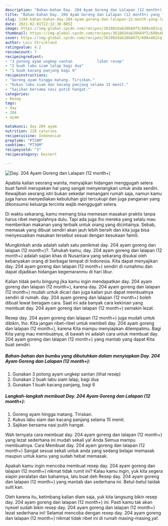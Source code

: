 ```yaml
---
description: "Bahan-bahan Day. 204 Ayam Goreng dan Lalapan (12 month+) yang lezat Untuk Jualan"
title: "Bahan-bahan Day. 204 Ayam Goreng dan Lalapan (12 month+) yang lezat Untuk Jualan"
slug: 1194-bahan-bahan-day-204-ayam-goreng-dan-lalapan-12-month-yang-lezat-untuk-jualan
date: 2021-02-01T22:32:30.085Z
image: https://img-global.cpcdn.com/recipes/361802dab28b84f5/680x482cq70/day-204-ayam-goreng-dan-lalapan-12-month-foto-resep-utama.jpg
thumbnail: https://img-global.cpcdn.com/recipes/361802dab28b84f5/680x482cq70/day-204-ayam-goreng-dan-lalapan-12-month-foto-resep-utama.jpg
cover: https://img-global.cpcdn.com/recipes/361802dab28b84f5/680x482cq70/day-204-ayam-goreng-dan-lalapan-12-month-foto-resep-utama.jpg
author: Lois Strickland
ratingvalue: 4.2
reviewcount: 7
recipeingredient:
- "3 potong ayam ungkep santan           lihat resep"
- "2 buah labu siam lalap bagi dua"
- "1 buah kacang panjang bagi 6"
recipeinstructions:
- "Goreng ayam hingga matang. Tiriskan."
- "Kukus labu siam dan kacang panjang selama 15 menit."
- "Sajikan bersama nasi putih hangat."
categories:
- Resep
tags:
- day
- 204
- ayam

katakunci: day 204 ayam 
nutrition: 228 calories
recipecuisine: Indonesian
preptime: "PT20M"
cooktime: "PT30M"
recipeyield: "3"
recipecategory: Dessert

---
```



![Day. 204 Ayam Goreng dan Lalapan (12 month+)](https://img-global.cpcdn.com/recipes/361802dab28b84f5/680x482cq70/day-204-ayam-goreng-dan-lalapan-12-month-foto-resep-utama.jpg)

Apabila kalian seorang wanita, menyajikan hidangan menggugah selera buat famili merupakan hal yang sangat menyenangkan untuk anda sendiri. Kewajiban seorang istri bukan sekedar menangani rumah saja, namun kamu juga harus menyediakan kebutuhan gizi tercukupi dan juga panganan yang dikonsumsi keluarga tercinta wajib menggugah selera.

Di waktu  sekarang, kamu memang bisa memesan masakan praktis tanpa harus ribet mengolahnya dulu. Tapi ada juga lho mereka yang selalu mau memberikan makanan yang terbaik untuk orang yang dicintainya. Sebab, memasak yang dibuat sendiri akan jauh lebih bersih dan kita juga bisa menyesuaikan masakan tersebut sesuai dengan kesukaan famili. 



Mungkinkah anda adalah salah satu penikmat day. 204 ayam goreng dan lalapan (12 month+)?. Tahukah kamu, day. 204 ayam goreng dan lalapan (12 month+) adalah sajian khas di Nusantara yang sekarang disukai oleh kebanyakan orang di berbagai tempat di Indonesia. Kita dapat menyajikan day. 204 ayam goreng dan lalapan (12 month+) sendiri di rumahmu dan dapat dijadikan hidangan kegemaranmu di hari libur.

Kalian tidak perlu bingung jika kamu ingin mendapatkan day. 204 ayam goreng dan lalapan (12 month+), karena day. 204 ayam goreng dan lalapan (12 month+) mudah untuk dicari dan juga kalian pun dapat membuatnya sendiri di rumah. day. 204 ayam goreng dan lalapan (12 month+) boleh dibuat lewat beragam cara. Saat ini ada banyak cara kekinian yang membuat day. 204 ayam goreng dan lalapan (12 month+) semakin lezat.

Resep day. 204 ayam goreng dan lalapan (12 month+) juga mudah untuk dibikin, lho. Kita jangan ribet-ribet untuk membeli day. 204 ayam goreng dan lalapan (12 month+), karena Kita mampu menyiapkan ditempatmu. Bagi Kita yang mau membuatnya, di bawah ini adalah cara untuk membuat day. 204 ayam goreng dan lalapan (12 month+) yang mantab yang dapat Kita buat sendiri.

<!--inarticleads1-->

##### Bahan-bahan dan bumbu yang dibutuhkan dalam menyiapkan Day. 204 Ayam Goreng dan Lalapan (12 month+):

1. Gunakan 3 potong ayam ungkep santan           (lihat resep)
1. Gunakan 2 buah labu siam lalap, bagi dua
1. Gunakan 1 buah kacang panjang, bagi 6




<!--inarticleads2-->

##### Langkah-langkah membuat Day. 204 Ayam Goreng dan Lalapan (12 month+):

1. Goreng ayam hingga matang. Tiriskan.
1. Kukus labu siam dan kacang panjang selama 15 menit.
1. Sajikan bersama nasi putih hangat.




Wah ternyata cara membuat day. 204 ayam goreng dan lalapan (12 month+) yang lezat sederhana ini mudah sekali ya! Anda Semua mampu membuatnya. Cara Membuat day. 204 ayam goreng dan lalapan (12 month+) Sangat sesuai sekali untuk anda yang sedang belajar memasak maupun untuk kamu yang sudah hebat memasak.

Apakah kamu ingin mencoba membuat resep day. 204 ayam goreng dan lalapan (12 month+) nikmat tidak rumit ini? Kalau kamu ingin, yuk kita segera siapin peralatan dan bahannya, lalu buat deh Resep day. 204 ayam goreng dan lalapan (12 month+) yang mantab dan sederhana ini. Betul-betul taidak sulit kan. 

Oleh karena itu, ketimbang kalian diam saja, yuk kita langsung bikin resep day. 204 ayam goreng dan lalapan (12 month+) ini. Pasti kamu tak akan nyesel sudah bikin resep day. 204 ayam goreng dan lalapan (12 month+) lezat sederhana ini! Selamat mencoba dengan resep day. 204 ayam goreng dan lalapan (12 month+) nikmat tidak ribet ini di rumah masing-masing,ya!.

